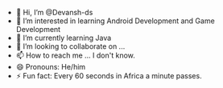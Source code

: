 - 👋 Hi, I’m @Devansh-ds
- 👀 I’m interested in learning Android Development and Game Development
- 🌱 I’m currently learning Java
- 💞️ I’m looking to collaborate on ...
- 📫 How to reach me ... I don't know.
- 😄 Pronouns: He/him
- ⚡ Fun fact: Every 60 seconds in Africa a minute passes.

<!---
Devansh-ds/Devansh-ds is a ✨ special ✨ repository because its `README.md` (this file) appears on your GitHub profile.
You can click the Preview link to take a look at your changes.
--->
